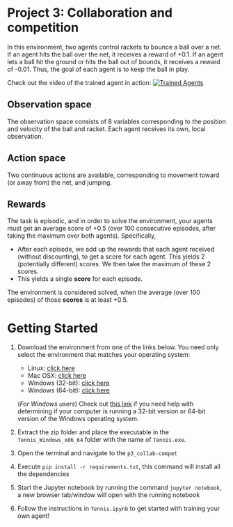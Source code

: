 # Project 3: Collaboration and competition

In this environment, two agents control rackets to bounce a ball over a net. If an agent hits the ball over the net, it receives a reward of +0.1. If an agent lets a ball hit the ground or hits the ball out of bounds, it receives a reward of -0.01.  Thus, the goal of each agent is to keep the ball in play.

Check out the video of the trained agent in action: 
[![Trained Agents](https://img.youtube.com/vi/Tk6SflL-eKI/0.jpg)](https://www.youtube.com/watch?v=Tk6SflL-eKI)

## Observation space

The observation space consists of 8 variables corresponding to the position and velocity of the ball and racket. Each agent receives its own, local observation.  

## Action space

Two continuous actions are available, corresponding to movement toward (or away from) the net, and jumping. 

## Rewards

The task is episodic, and in order to solve the environment, your agents must get an average score of +0.5 (over 100 consecutive episodes, after taking the maximum over both agents). Specifically,

- After each episode, we add up the rewards that each agent received (without discounting), to get a score for each agent. This yields 2 (potentially different) scores. We then take the maximum of these 2 scores.
- This yields a single **score** for each episode.

The environment is considered solved, when the average (over 100 episodes) of those **scores** is at least +0.5.

# Getting Started

1. Download the environment from one of the links below.  You need only select the environment that matches your operating system:
    - Linux: [click here](https://s3-us-west-1.amazonaws.com/udacity-drlnd/P3/Tennis/Tennis_Linux.zip)
    - Mac OSX: [click here](https://s3-us-west-1.amazonaws.com/udacity-drlnd/P3/Tennis/Tennis.app.zip)
    - Windows (32-bit): [click here](https://s3-us-west-1.amazonaws.com/udacity-drlnd/P3/Tennis/Tennis_Windows_x86.zip)
    - Windows (64-bit): [click here](https://s3-us-west-1.amazonaws.com/udacity-drlnd/P3/Tennis/Tennis_Windows_x86_64.zip)
    
    (_For Windows users_) Check out [this link](https://support.microsoft.com/en-us/help/827218/how-to-determine-whether-a-computer-is-running-a-32-bit-version-or-64) if you need help with determining if your computer is running a 32-bit version or 64-bit version of the Windows operating system.

2. Extract the zip folder and place the executable in the `Tennis_Windows_x86_64` folder with the name of `Tennis.exe`.

3. Open the terminal and navigate to the `p3_collab-compet`

4. Execute `pip install -r requirements.txt`, this command will install all the dependencies

5. Start the Jupyter notebook by running the command `jupyter notebook`, a new browser tab/window will open with the running notebook

6. Follow the instructions in `Tennis.ipynb` to get started with training your own agent!  

